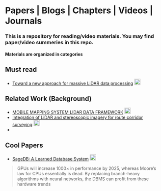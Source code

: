 # Papers | Blogs | Chapters | Videos | Journals 
### This is a repository for reading/video materials. You may find paper/video summeries in this repo.

#### Materials are organized in categories

## Must read
- [Toward a new approach for massive LiDAR data processing](https://arxiv.org/ftp/arxiv/papers/1704/1704.03527.pdf) <img src="https://assets-cdn.github.com/images/icons/emoji/unicode/1f4da.png" width="20" height="20" alt="Readings" title="Readings" />

## Related Work (Background)
- [MOBILE MAPPING SYSTEM LIDAR DATA FRAMEWORK](https://arrow.dit.ie/cgi/viewcontent.cgi?article=1050&context=scschcomart) <img src="https://assets-cdn.github.com/images/icons/emoji/unicode/1f4da.png" width="20" height="20" alt="Readings" title="Readings" />
- [Integration of LiDAR and stereoscopic imagery for route corridor surveying](http://eprints.maynoothuniversity.ie/5818/1/MC_Integration%20LiDAR.pdf) <img src="https://assets-cdn.github.com/images/icons/emoji/unicode/1f4da.png" width="20" height="20" alt="Readings" title="Readings" />
-

## Cool Papers
* [SageDB: A Learned Database System](http://cidrdb.org/cidr2019/papers/p117-kraska-cidr19.pdf) <img src="https://assets-cdn.github.com/images/icons/emoji/unicode/1f4da.png" width="20" height="20" alt="Readings" title="Readings" />
> GPUs will increase 1000× in performance by 2025, whereas Moore’s law for CPUs essentially is dead. By replacing branch-heavy algorithms with neural networks, the DBMS can profit from these hardware trends

<!-- 

- <img src="https://assets-cdn.github.com/images/icons/emoji/unicode/1f4f9.png" width="20" height="20" alt="Lecture Videos" title="Lecture Videos" /> - Lecture Videos
- <img src="https://assets-cdn.github.com/images/icons/emoji/unicode/1f4dd.png" width="20" height="20" alt="Lecture Notes" title="Lecture Notes" /> - Lecture Notes
- <img src="https://assets-cdn.github.com/images/icons/emoji/unicode/1f4bb.png" width="20" height="20" alt="Assignments" title="Assignments" /> - Assignments / Labs
- <img src="https://assets-cdn.github.com/images/icons/emoji/unicode/1f4da.png" width="20" height="20" alt="Readings" title="Readings" /> - Readings

-->